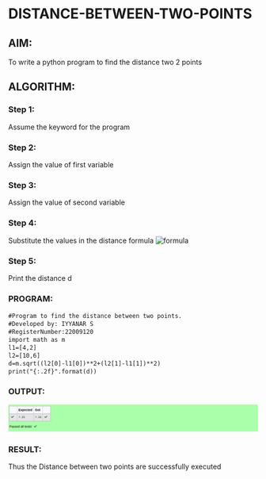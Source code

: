 # DISTANCE-BETWEEN-TWO-POINTS

## AIM:
To write a python program to find the distance two 2 points
## ALGORITHM:
### Step 1: 
Assume the keyword for the program
### Step 2: 
Assign the value of first variable 
### Step 3:
Assign the value of second variable
### Step 4: 
Substitute the values in the distance formula  ![formula](./formula.JPG)
### Step 5: 
Print the distance d 

### PROGRAM:
```
#Program to find the distance between two points.
#Developed by: IYYANAR S
#RegisterNumber:22009120
import math as m
l1=[4,2]
l2=[10,6]
d=m.sqrt((l2[0]-l1[0])**2+(l2[1]-l1[1])**2)
print("{:.2f}".format(d))
```
  


### OUTPUT:
![OUTPUT](./Distance%20between%20two%20points.png)


### RESULT:
Thus the Distance between two points are successfully executed